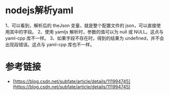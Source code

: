 # nodejs解析yaml

1、可以看到，解析后的 theJson 变量，就是整个配置文件的 json，可以直接使用其中的字段。
2、使用 yamljs 解析时，参数的值可以为 null 或 NULL。这点与 yaml-cpp 库不一样。
3、如果字段不存在时，得到的结果为 undefined，并不会出现段错误。这点与 yaml-cpp 库也不一样。

# 参考链接

- [https://blog.csdn.net/subfate/article/details/111994745](https://blog.csdn.net/subfate/article/details/111994745)

